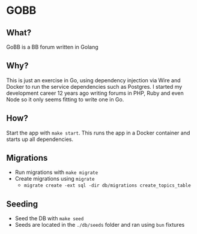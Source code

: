 # GOBB

## What?
GoBB is a BB forum written in Golang

## Why?
This is just an exercise in Go, using dependency injection via Wire and Docker to run the service dependencies such as Postgres.
I started my development career 12 years ago writing forums in PHP, Ruby and even Node so it only seems fitting to write one in Go.

## How?
Start the app with `make start`. This runs the app in a Docker container and starts up all dependencies.

## Migrations

* Run migrations with `make migrate`
* Create migrations using `migrate`
    * `migrate create -ext sql -dir db/migrations create_topics_table`

## Seeding
* Seed the DB with `make seed`
* Seeds are located in the `./db/seeds` folder and ran using `bun` fixtures
